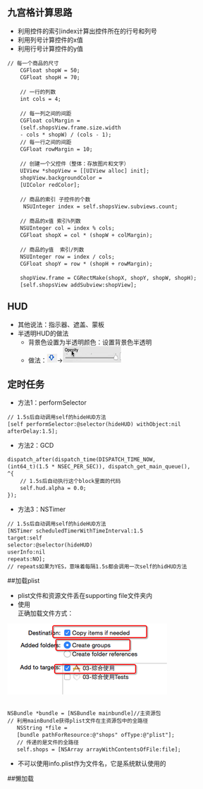 ## 九宫格计算思路
- 利用控件的索引index计算出控件所在的行号和列号
- 利用列号计算控件的x值
- 利用行号计算控件的y值  
```
// 每一个商品的尺寸
    CGFloat shopW = 50;
    CGFloat shopH = 70;
    
    // 一行的列数
    int cols = 4;
    
    // 每一列之间的间距
    CGFloat colMargin =
    (self.shopsView.frame.size.width 
    - cols * shopW) / (cols - 1);
    // 每一行之间的间距
    CGFloat rowMargin = 10;
    
    // 创建一个父控件（整体：存放图片和文字）
    UIView *shopView = [[UIView alloc] init];
    shopView.backgroundColor =
    [UIColor redColor];
    
    // 商品的索引 子控件的个数
     NSUInteger index = self.shopsView.subviews.count;
    
    // 商品的x值 索引%列数
    NSUInteger col = index % cols;
    CGFloat shopX = col * (shopW + colMargin);
    
    // 商品的y值  索引/列数
    NSUInteger row = index / cols;
    CGFloat shopY = row * (shopH + rowMargin);
    
    shopView.frame = CGRectMake(shopX, shopY, shopW, shopH);
    [self.shopsView addSubview:shopView];
```  
## HUD
- 其他说法：指示器、遮盖、蒙板
- 半透明HUD的做法
    - 背景色设置为半透明颜色：设置背景色半透明
    - 做法：![1](Snip20160405_1.png)->![2](Snip20160405_2.png)

## 定时任务
- 方法1：performSelector

```objc
// 1.5s后自动调用self的hideHUD方法
[self performSelector:@selector(hideHUD) withObject:nil afterDelay:1.5];
```
- 方法2：GCD

```objc
dispatch_after(dispatch_time(DISPATCH_TIME_NOW,  
(int64_t)(1.5 * NSEC_PER_SEC)), dispatch_get_main_queue(),  
^{
    // 1.5s后自动执行这个block里面的代码
    self.hud.alpha = 0.0;
});
```
- 方法3：NSTimer

```objc
// 1.5s后自动调用self的hideHUD方法
[NSTimer scheduledTimerWithTimeInterval:1.5   
target:self   
selector:@selector(hideHUD)   
userInfo:nil 
repeats:NO];
// repeats如果为YES，意味着每隔1.5s都会调用一次self的hidHUD方法
```
##加载plist
- plist文件和资源文件丢在supporting file文件夹内  
- 使用  
正确加载文件方式：  

 ![plist_load](添加文件到项目时的正确选择.png)
 ```objc  
 
 NSBundle *bundle = [NSBundle mainbundle]//主资源包
 // 利用mainBundle获得plist文件在主资源包中的全路径
    NSString *file = 
    [bundle pathForResource:@"shops" ofType:@"plist"];
    // 传递的是文件的全路径
    self.shops = [NSArray arrayWithContentsOfFile:file];
 ```
- 不可以使用info.plist作为文件名，它是系统默认使用的

##懒加载
